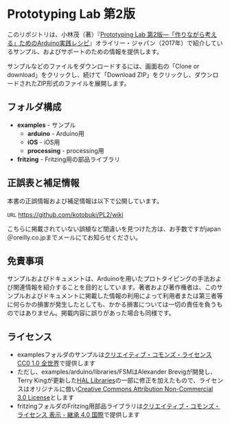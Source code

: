 # Prototyping Lab 第2版

このリポジトリは、小林茂（著）『[Prototyping Lab 第2版—「作りながら考える」ためのArduino実践レシピ](https://www.oreilly.co.jp/books/9784873117898/)』オライリー・ジャパン（2017年）で紹介しているサンプル、およびサポートのための情報を提供します。

サンプルなどのファイルをダウンロードするには、画面右の「Clone or download」をクリックし、続けて「Download ZIP」をクリックし、ダウンロードされたZIP形式のファイルを展開します。

## フォルダ構成

* **examples** - サンプル
	* **arduino** - Arduino用
	* **iOS** - iOS用
	* **processing** - processing用
* **fritzing** - Fritzing用の部品ライブラリ

## 正誤表と補足情報

本書の正誤情報および補足情報は以下で公開しています。

`URL` https://github.com/kotobuki/PL2/wiki

こちらに掲載されていない誤植など間違いを見つけた方は、お手数ですがjapan＠oreilly.co.jpまでメールにてお知らせください。

## 免責事項

サンプルおよびドキュメントは、Arduinoを用いたプロトタイピングの手法および関連情報を紹介することを目的としています。著者および著作権者は、このサンプルおよびドキュメントに掲載した情報の利用によって利用者または第三者等に何らかの損害が発生したとしても、かかる損害については一切の責任を負うものではありません。掲載内容に誤りがあった場合も同様です。

## ライセンス

* examplesフォルダのサンプルは[クリエイティブ・コモンズ・ライセンス CC0 1.0 全世界](https://creativecommons.org/publicdomain/zero/1.0/deed.ja)で提供します
* ただし、examples/arduino/libraries/FSMはAlexander Brevigが開発し、Terry Kingが更新した[HAL Libraries](http://arduino-info.wikispaces.com/HAL-LibrariesUpdates)の一部に修正を加えたもので、ライセンスはオリジナルに倣い[Creative Commons Attribution Non-Commercial 3.0 License](https://creativecommons.org/licenses/by-nc/3.0/)とします
* fritzingフォルダのFritzing用部品ライブラリは[クリエイティブ・コモンズ・ライセンス 表示 - 継承 4.0 国際](https://creativecommons.org/licenses/by-sa/4.0/deed.ja)で提供します
